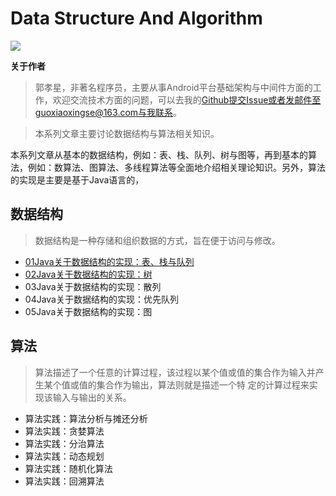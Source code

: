 # Data Structure And Algorithm

<img src="https://github.com/guoxiaoxing/data-structure-and-algorithm/raw/master/art/project_logo.png"/>

**关于作者**

>郭孝星，非著名程序员，主要从事Android平台基础架构与中间件方面的工作，欢迎交流技术方面的问题，可以去我的[Github](https://github.com/guoxiaoxing)提交Issue或者发邮件至guoxiaoxingse@163.com与我联系。

>本系列文章主要讨论数据结构与算法相关知识。

本系列文章从基本的数据结构，例如：表、栈、队列、树与图等，再到基本的算法，例如：数算法、图算法、多线程算法等全面地介绍相关理论知识。另外，算法的实现是主要是基于Java语言的，

## 数据结构

>数据结构是一种存储和组织数据的方式，旨在便于访问与修改。

- [01Java关于数据结构的实现：表、栈与队列](https://github.com/guoxiaoxing/data-structure-and-algorithm/blob/master/doc/数据结构/01Java关于数据结构的实现：表、栈与队列.md)
- [02Java关于数据结构的实现：树](https://github.com/guoxiaoxing/data-structure-and-algorithm/blob/master/doc/数据结构/02Java关于数据结构的实现：树.md)
- 03Java关于数据结构的实现：散列
- 04Java关于数据结构的实现：优先队列
- 05Java关于数据结构的实现：图

## 算法

>算法描述了一个任意的计算过程，该过程以某个值或值的集合作为输入并产生某个值或值的集合作为输出，算法则就是描述一个特
定的计算过程来实现该输入与输出的关系。

- 算法实践：算法分析与摊还分析
- 算法实践：贪婪算法
- 算法实践：分治算法
- 算法实践：动态规划
- 算法实践：随机化算法
- 算法实践：回溯算法
